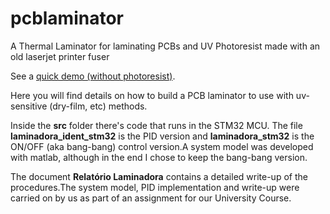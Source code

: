 # pcblaminator
A Thermal Laminator for laminating PCBs and UV Photoresist made with an old  laserjet printer fuser

See a [quick demo (without photoresist)](https://youtu.be/e4A-39woypc).

Here you will find details on how to build a PCB laminator to use with uv-sensitive (dry-film, etc) methods. 

Inside the **src** folder there's code that runs in the STM32 MCU. The file **laminadora_ident_stm32** is the PID version and **laminadora_stm32** is the ON/OFF 
(aka bang-bang) control version.A system model was developed with matlab, although in the end I chose to keep the bang-bang version. 

The document **Relatório Laminadora** contains a detailed write-up of the procedures.The system model, PID implementation and write-up were carried on by us
as part of an assignment for our University Course.
